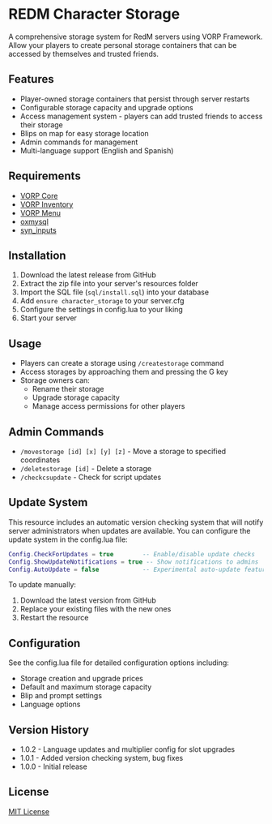 # REDM Character Storage

A comprehensive storage system for RedM servers using VORP Framework. Allow your players to create personal storage containers that can be accessed by themselves and trusted friends.

## Features
- Player-owned storage containers that persist through server restarts
- Configurable storage capacity and upgrade options
- Access management system - players can add trusted friends to access their storage
- Blips on map for easy storage location
- Admin commands for management
- Multi-language support (English and Spanish)

## Requirements
- [VORP Core](https://github.com/VORPCORE/vorp_core-lua)
- [VORP Inventory](https://github.com/VORPCORE/vorp_inventory-lua)
- [VORP Menu](https://github.com/VORPCORE/vorp_menu)
- [oxmysql](https://github.com/overextended/oxmysql)
- [syn_inputs](https://discord.com/channels/777290543406776341/903875147050655744/943606123171282945)

## Installation
1. Download the latest release from GitHub
2. Extract the zip file into your server's resources folder
3. Import the SQL file (`sql/install.sql`) into your database
4. Add `ensure character_storage` to your server.cfg
5. Configure the settings in config.lua to your liking
6. Start your server

## Usage
- Players can create a storage using `/createstorage` command
- Access storages by approaching them and pressing the G key
- Storage owners can:
  - Rename their storage
  - Upgrade storage capacity
  - Manage access permissions for other players

## Admin Commands
- `/movestorage [id] [x] [y] [z]` - Move a storage to specified coordinates
- `/deletestorage [id]` - Delete a storage
- `/checkcsupdate` - Check for script updates

## Update System
This resource includes an automatic version checking system that will notify server administrators when updates are available. You can configure the update system in the config.lua file:

```lua
Config.CheckForUpdates = true        -- Enable/disable update checks
Config.ShowUpdateNotifications = true -- Show notifications to admins
Config.AutoUpdate = false            -- Experimental auto-update feature
```

To update manually:
1. Download the latest version from GitHub 
2. Replace your existing files with the new ones
3. Restart the resource

## Configuration
See the config.lua file for detailed configuration options including:
- Storage creation and upgrade prices
- Default and maximum storage capacity
- Blip and prompt settings
- Language options

## Version History
- 1.0.2 - Language updates and multiplier config for slot upgrades
- 1.0.1 - Added version checking system, bug fixes
- 1.0.0 - Initial release

## License
[MIT License](LICENSE)


